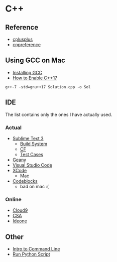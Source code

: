 # C++

## Reference

 * [cplusplus](http://www.cplusplus.com/reference/)
 * [cppreference](http://en.cppreference.com/w/)

## Using GCC on Mac 

  * [Installing GCC](http://www-scf.usc.edu/~csci104/20142/installation/gccmac.html)
  * [How to Enable C++17](https://stackoverflow.com/questions/39091173/how-to-enable-c17-on-mac)
  
```
g++-7 -std=gnu++17 Solution.cpp -o Sol
```

## IDE

The list contains only the ones I have actually used.

### Actual

 * [Sublime Text 3](https://www.sublimetext.com/)
   * [Build System](https://stackoverflow.com/questions/23789410/how-to-edit-sublime-text-build-settings)
   * [CF](http://codeforces.com/blog/entry/47152)
   * [Test Cases](https://github.com/Jatana/FastOlympicCoding)
 * [Geany](https://www.geany.org/)
 * [Visual Studio Code](https://code.visualstudio.com/)
 * [XCode](https://developer.apple.com/xcode/)
   * Mac
 * [Codeblocks](http://www.codeblocks.org/)
   * bad on mac :(

### Online

 * [Cloud9](https://c9.io/)
 * [CSA](https://csacademy.com/workspace/)
 * [Ideone](http://ideone.com/)

## Other

 * [Intro to Command Line](http://blog.teamtreehouse.com/introduction-to-the-mac-os-x-command-line)
 * [Run Python Script](https://stackoverflow.com/questions/7855996/cant-run-python-py-files-from-terminal-on-mac)
